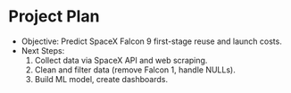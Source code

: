 # Project Plan
- Objective: Predict SpaceX Falcon 9 first-stage reuse and launch costs.
- Next Steps: 
  1. Collect data via SpaceX API and web scraping.
  2. Clean and filter data (remove Falcon 1, handle NULLs).
  3. Build ML model, create dashboards.
